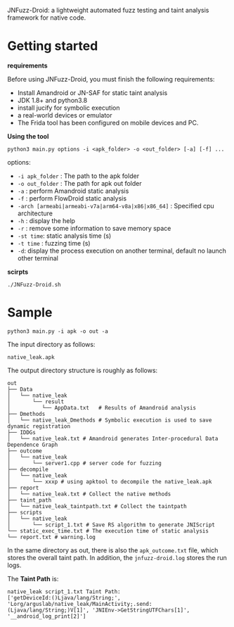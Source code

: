 JNFuzz-Droid: a lightweight automated fuzz testing and taint analysis framework for native code.

# Getting started

**requirements**

Before using JNFuzz-Droid, you must finish the following requirements:

+ Install Amandroid or JN-SAF for static taint analysis
+ JDK 1.8+ and python3.8
+ install jucify for symbolic execution
+ a real-world devices or emulator
+ The Frida tool has been configured on mobile devices and PC.

**Using the tool**

```
python3 main.py options -i <apk_folder> -o <out_folder> [-a] [-f] ...
```

options:

+ `-i apk_folder` : The path to the apk folder
+ `-o out_folder` : The path for apk out folder
+ `-a` : perform Amandroid static analysis
+ `-f` : perform FlowDroid static analysis
+ `-arch [armeabi|armeabi-v7a|arm64-v8a|x86|x86_64]` : Specified cpu architecture
+ `-h` : display the help
+ `-r` : remove some information to save memory space
+ `-st time`: static analysis time (s)
+ `-t time` : fuzzing time (s)
+ `-d`: display the process execution on another terminal, default no launch other terminal



**scirpts**

```
./JNFuzz-Droid.sh
```



# Sample

```
python3 main.py -i apk -o out -a
```

The input directory as follows:

```
native_leak.apk
```

The output directory structure is roughly as follows:

```
out
├── Data
│   └── native_leak
│       └── result
│          └── AppData.txt   # Results of Amandroid analysis
├── Dmethods
│   └── native_leak_Dmethods # Symbolic execution is used to save dynamic registration
├── IDDGs
│   └── native_leak.txt # Amandroid generates Inter-procedural Data Dependence Graph
├── outcome
│   └── native_leak
│       └── server1.cpp # server code for fuzzing
├── decompile
│   └── native_leak
│       └── xxxp # using apktool to decompile the native_leak.apk
├── report
│   └── native_leak.txt # Collect the native methods
├── taint_path
│   └── native_leak_taintpath.txt # Collect the taintpath
├── scripts
│   └── native_leak
│       └── script_1.txt # Save RS algorithm to generate JNIScript
└── static_exec_time.txt # The execution time of static analysis
└── report.txt # warning.log
```

In the same directory as out, there is also the `apk_outcome.txt` file, which stores the overall taint path. In addition, the `jnfuzz-droid.log` stores the run logs.

The <b>Taint Path</b> is:

```
native_leak script_1.txt Taint Path:
['getDeviceId:()Ljava/lang/String;', 'Lorg/arguslab/native_leak/MainActivity;.send:(Ljava/lang/String;)V[1]', 'JNIEnv->GetStringUTFChars[1]', '__android_log_print[2]']
```

